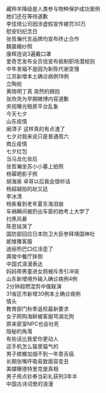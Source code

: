 藏羚羊降级是人类参与物种保护成功案例  
她们还在等待道歉  
李佳琦公司因涉虚假宣传被罚30万  
慰安妇纪念日  
张哲瀚代言品牌均宣布终止合作  
魏晨婚纱照  
康辉连说3遍戴口罩  
爱奇艺发布全员信宣布抵制职场潜规则  
中年发福不是因为新陈代谢变慢  
江苏新增本土确诊病例18例  
立陶宛  
黄晓明丁真 突然的拥抱  
张欣尧为早期微博内容道歉  
央视曝光租房平台乱象  
今天七夕  
山东疫情  
阚清子 这样真的有点渣了  
七夕对我来说只是普通周六  
商丘疫情  
七夕红包  
当马龙化妆后  
张哲瀚坐苏小小墓上拍照  
杨幂晒影子照  
胡海泉 卓哥以后我会很听话  
杨超越拍的赵又廷  
李冰清  
杨紫看到老年夏东海泪崩  
车祸瞬间被扔出车窗的她考上大学了  
扫黑风暴  
陈思铭哭了  
国防部回应日本防卫大臣参拜靖国神社  
妮维雅客服  
迪丽热巴口红涂歪了  
龚俊中餐厅摔倒  
中国式浪漫表达  
妈妈带男童进女厕被斥责引冲突  
山东新增境外输入确诊病例4例  
2分钟超燃混剪中俄联演  
31省区市新增30例本土确诊病例  
情头  
教育部门秋季返校最新要求  
女子网购海鲜被客服骂湖北狗  
原来密室NPC也会社死  
隐秘的角落  
有些话比我爱你更动人  
这手机怎么猫里猫气的  
男子槟榔加烟不到一年患舌癌  
长期张嘴呼吸易致面容变丑  
美媒曝德特里克堡真相  
男子用点钞券当彩礼获刑3年半  
中国古诗词里的浪漫  
